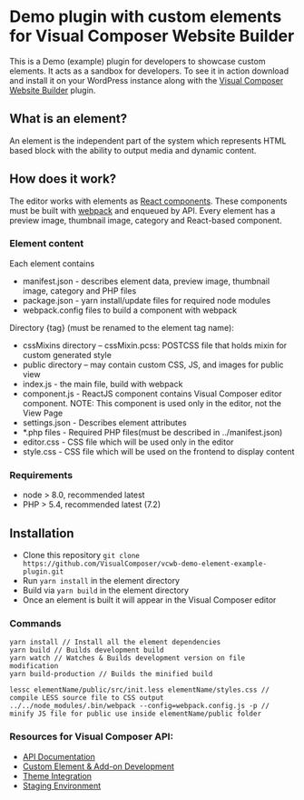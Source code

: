 # Demo plugin with custom elements for Visual Composer Website Builder

This is a Demo (example) plugin for developers to showcase custom elements. It acts as a sandbox for developers. To see it in action download and install it on your WordPress instance along with the [Visual Composer Website Builder](https://github.com/VisualComposer/builder) plugin.

## What is an element?
An element is the independent part of the system which represents HTML based block with the ability to output media and dynamic content.

## How does it work?
The editor works with elements as [React components](https://reactjs.org/docs/react-component.html). These components must be built with [webpack](https://webpack.js.org/) and enqueued by API.
Every element has a preview image, thumbnail image, category and React-based component.

### Element content
Each element contains
- manifest.json - describes element data, preview image, thumbnail image, category and PHP files
- package.json - yarn install/update files for required node modules
- webpack.config files to build a component with webpack

Directory {tag} (must be renamed to the element tag name):
- cssMixins directory – cssMixin.pcss: POSTCSS file that holds mixin for custom generated style
- public directory – may contain custom CSS, JS, and images for public view
- index.js - the main file, build with webpack
- component.js - ReactJS component contains Visual Composer editor component. NOTE: This component is used only in the editor, not the View Page
- settings.json - Describes element attributes
- *.php files - Required PHP files(must be described in ../manifest.json)
- editor.css - CSS file which will be used only in the editor
- style.css - CSS file which will be used on the frontend to display content

### Requirements
- node > 8.0, recommended latest
- PHP > 5.4, recommended latest (7.2)

## Installation
- Clone this repository `git clone https://github.com/VisualComposer/vcwb-demo-element-example-plugin.git`
- Run `yarn install` in the element directory
- Build via `yarn build` in the element directory
- Once an element is built it will appear in the Visual Composer editor

### Commands
```
yarn install // Install all the element dependencies
yarn build // Builds development build
yarn watch // Watches & Builds development version on file modification
yarn build-production // Builds the minified build

lessc elementName/public/src/init.less elementName/styles.css // compile LESS source file to CSS output
../../node_modules/.bin/webpack --config=webpack.config.js -p // minify JS file for public use inside elementName/public folder
```

### Resources for Visual Composer API:
- [API Documentation](https://visualcomposer.com/help/api/)
- [Custom Element & Add-on Development](https://visualcomposer.com/blog/visual-composer-api-custom-elements-and-add-ons/)
- [Theme Integration](https://visualcomposer.com/blog/visual-composer-theme-integration/)
- [Staging Environment](https://visualcomposer.com/blog/visual-composer-on-staging/)

